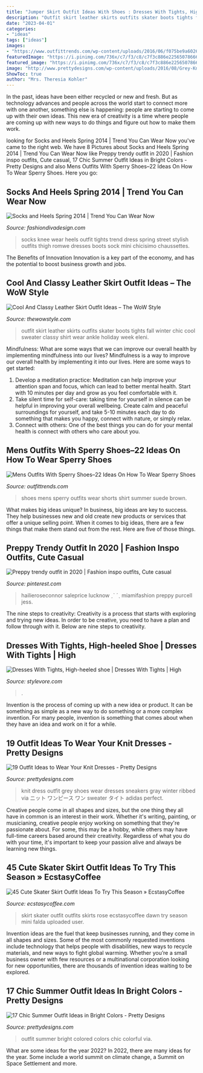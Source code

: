 ```yaml
---
title: "Jumper Skirt Outfit Ideas With Shoes : Dresses With Tights, High-heeled Shoe"
description: "Outfit skirt leather skirts outfits skater boots tights fall winter chic cool sweater classy shirt wear ankle holiday week eleni"
date: "2023-04-01"
categories:
- "ideas"
tags: ["ideas"]
images:
- "https://www.outfittrends.com/wp-content/uploads/2016/06/f075be9a60260ee60bf88e40a9f6fd81.jpg"
featuredImage: "https://i.pinimg.com/736x/c7/f3/c8/c7f3c886e225650786660af1934114c9.jpg"
featured_image: "https://i.pinimg.com/736x/c7/f3/c8/c7f3c886e225650786660af1934114c9.jpg"
image: "http://www.prettydesigns.com/wp-content/uploads/2016/08/Grey-Knit-Dress-and-White-Shoes.jpg"
ShowToc: true
author: "Mrs. Theresia Kohler"
---
```



In the past, ideas have been either recycled or new and fresh. But as technology advances and people across the world start to connect more with one another, something else is happening: people are starting to come up with their own ideas. This new era of creativity is a time where people are coming up with new ways to do things and figure out how to make them work.

	

		
looking for Socks and Heels Spring 2014 | Trend You Can Wear Now you've came to the right web. We have 8 Pictures about Socks and Heels Spring 2014 | Trend You Can Wear Now like Preppy trendy outfit in 2020 | Fashion inspo outfits, Cute casual, 17 Chic Summer Outfit Ideas in Bright Colors - Pretty Designs and also Mens Outfits With Sperry Shoes–22 Ideas On How To Wear Sperry Shoes. Here you go:
		
    
## Socks And Heels Spring 2014 | Trend You Can Wear Now

<img loading=lazy src="http://www.fashiondivadesign.com/wp-content/uploads/2014/01/socks-trend-9.jpg" onerror="this.onerror=null;this.src='https://tse1.mm.bing.net/th?id=OIP.6AEQ1js4lTo5l139iQ7kywHaK3&amp;pid=15.1';" alt="Socks and Heels Spring 2014 | Trend You Can Wear Now">

_Source: fashiondivadesign.com_

>socks knee wear heels outfit tights trend dress spring street stylish outfits thigh romwe dresses boots sock mini chicisimo chaussettes. 

	

The Benefits of Innovation
Innovation is a key part of the economy, and has the potential to boost business growth and jobs.

    
## Cool And Classy Leather Skirt Outfit Ideas – The WoW Style

<img loading=lazy src="http://thewowstyle.com/wp-content/uploads/2016/06/cool-leather-skirt-outfit.jpg" onerror="this.onerror=null;this.src='https://tse2.mm.bing.net/th?id=OIP.bkZx3L6S1wJboK8-vgIoIQHaJ4&amp;pid=15.1';" alt="Cool And Classy Leather Skirt Outfit Ideas – The WoW Style">

_Source: thewowstyle.com_

>outfit skirt leather skirts outfits skater boots tights fall winter chic cool sweater classy shirt wear ankle holiday week eleni. 

	

Mindfulness: What are some ways that we can improve our overall health by implementing mindfulness into our lives?
Mindfulness is a way to improve our overall health by implementing it into our lives. Here are some ways to get started: 
1. Develop a meditation practice: Meditation can help improve your attention span and focus, which can lead to better mental health. Start with 10 minutes per day and grow as you feel comfortable with it. 
2. Take silent time for self-care: taking time for yourself in silence can be helpful in improving your overall wellbeing. Create calm and peaceful surroundings for yourself, and take 5-10 minutes each day to do something that makes you happy, connect with nature, or simply relax. 
3. Connect with others: One of the best things you can do for your mental health is connect with others who care about you.

    
## Mens Outfits With Sperry Shoes–22 Ideas On How To Wear Sperry Shoes

<img loading=lazy src="https://www.outfittrends.com/wp-content/uploads/2016/06/f075be9a60260ee60bf88e40a9f6fd81.jpg" onerror="this.onerror=null;this.src='https://tse2.mm.bing.net/th?id=OIP.UeSMLGaiskwba5EZlei8ZAHaK2&amp;pid=15.1';" alt="Mens Outfits With Sperry Shoes–22 Ideas On How To Wear Sperry Shoes">

_Source: outfittrends.com_

>shoes mens sperry outfits wear shorts shirt summer suede brown. 

	

What makes big ideas unique?
In business, big ideas are key to success. They help businesses new and old create new products or services that offer a unique selling point. When it comes to big ideas, there are a few things that make them stand out from the rest. Here are five of those things.

    
## Preppy Trendy Outfit In 2020 | Fashion Inspo Outfits, Cute Casual

<img loading=lazy src="https://i.pinimg.com/736x/c7/f3/c8/c7f3c886e225650786660af1934114c9.jpg" onerror="this.onerror=null;this.src='https://tse2.mm.bing.net/th?id=OIP.-C-lpgIE2NxQY4ncFmhvZQHaPv&amp;pid=15.1';" alt="Preppy trendy outfit in 2020 | Fashion inspo outfits, Cute casual">

_Source: pinterest.com_

>hailieroseconnor saleprice lucknow ˏˋ ˊˎ miamifashion preppy purcell jess. 

	

The nine steps to creativity:
Creativity is a process that starts with exploring and trying new ideas. In order to be creative, you need to have a plan and follow through with it. Below are nine steps to creativity.

    
## Dresses With Tights, High-heeled Shoe | Dresses With Tights | High

<img loading=lazy src="https://www.stylevore.com/wp-content/uploads/2019/12/17a4fa823e4e9cd6e44e6c88cf69deb8.jpg" onerror="this.onerror=null;this.src='https://tse2.mm.bing.net/th?id=OIP.vFWJU-hQ47bYqFX-OYRC0wHaLH&amp;pid=15.1';" alt="Dresses With Tights, High-heeled shoe | Dresses With Tights | High">

_Source: stylevore.com_

>. 

	

Invention is the process of coming up with a new idea or product. It can be something as simple as a new way to do something or a more complex invention. For many people, invention is something that comes about when they have an idea and work on it for a while.

    
## 19 Outfit Ideas To Wear Your Knit Dresses - Pretty Designs

<img loading=lazy src="http://www.prettydesigns.com/wp-content/uploads/2016/08/Grey-Knit-Dress-and-White-Shoes.jpg" onerror="this.onerror=null;this.src='https://tse1.mm.bing.net/th?id=OIP.FgvVIMnW9ZkoQjy2GMWj1wHaLH&amp;pid=15.1';" alt="19 Outfit Ideas to Wear Your Knit Dresses - Pretty Designs">

_Source: prettydesigns.com_

>knit dress outfit grey shoes wear dresses sneakers gray winter ribbed via ニット ワンピース ワン sweater タイト adidas perfect. 

	

Creative people come in all shapes and sizes, but the one thing they all have in common is an interest in their work. Whether it's writing, painting, or musicianing, creative people enjoy working on something that they're passionate about. For some, this may be a hobby, while others may have full-time careers based around their creativity. Regardless of what you do with your time, it's important to keep your passion alive and always be learning new things.

    
## 45 Cute Skater Skirt Outfit Ideas To Try This Season » EcstasyCoffee

<img loading=lazy src="https://i1.wp.com/www.ecstasycoffee.com/wp-content/uploads/2016/12/Skater-Skirt13.jpg?resize=700%2C1045" onerror="this.onerror=null;this.src='https://tse1.mm.bing.net/th?id=OIP.717vhgHhBIrQUDGGponvrwHaLD&amp;pid=15.1';" alt="45 Cute Skater Skirt Outfit Ideas To Try This Season » EcstasyCoffee">

_Source: ecstasycoffee.com_

>skirt skater outfit outfits skirts rose ecstasycoffee dawn try season mini falda uploaded user. 

	

Invention ideas are the fuel that keep businesses running, and they come in all shapes and sizes. Some of the most commonly requested inventions include technology that helps people with disabilities, new ways to recycle materials, and new ways to fight global warming. Whether you’re a small business owner with few resources or a multinational corporation looking for new opportunities, there are thousands of invention ideas waiting to be explored.

    
## 17 Chic Summer Outfit Ideas In Bright Colors - Pretty Designs

<img loading=lazy src="https://www.prettydesigns.com/wp-content/uploads/2014/06/Bright-Colored-Outfit-for-Summer.jpg" onerror="this.onerror=null;this.src='https://tse1.mm.bing.net/th?id=OIP.ygbF_YNNL1suyJLkziTnSgHaK3&amp;pid=15.1';" alt="17 Chic Summer Outfit Ideas in Bright Colors - Pretty Designs">

_Source: prettydesigns.com_

>outfit summer bright colored colors chic colorful via. 

	

What are some ideas for the year 2022?
In 2022, there are many ideas for the year. Some include a world summit on climate change, a Summit on Space Settlement and more.

